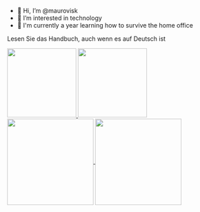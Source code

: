 
- 👋 Hi, I’m @maurovisk
- 👀 I’m interested in technology
- 🌱 I'm currently a year learning how to survive the home office

Lesen Sie das Handbuch, auch wenn es auf Deutsch ist

<div>
<a href="https://github.com/maurovisk">
<img height="160em" src="https://github-readme-stats-git-masterrstaa-rickstaa.vercel.app/api?username=maurovisk&show_icons=true&theme=dracula&include_allcommits=true&count_private=true" />
</a>
<a href="https://github.com/maurovisk">
<img height="160em" src="https://github-readme-stats-git-masterrstaa-rickstaa.vercel.app/api/top-langs/?username=maurovisk&show_icons=true&theme=dracula&layout=compact" />
</a>
  <a href="https://github.com/anuraghazra/github-readme-stats">
  <img height=200 align="center" src="https://github-readme-stats.vercel.app/api?username=anuraghazra" />
</a>
<a href="https://github.com/anuraghazra/convoychat">
  <img height=200 align="center" src="https://github-readme-stats.vercel.app/api/top-langs?username=anuraghazra&layout=compact&langs_count=8&card_width=320" />
</a>
</div>
